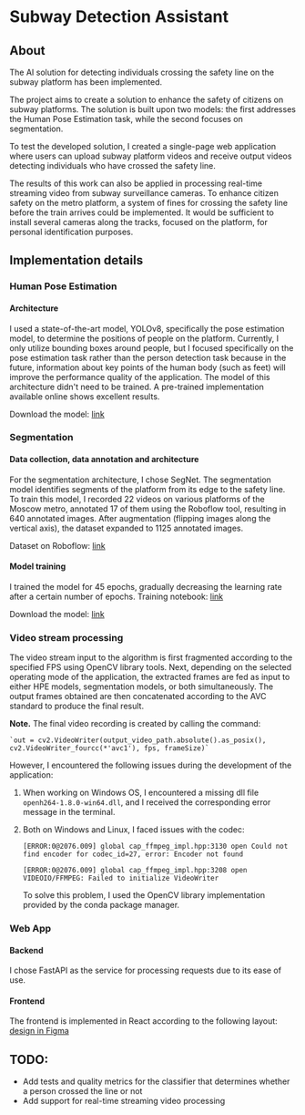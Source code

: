 # Subway Detection Assistant

## About

The AI solution for detecting individuals crossing the safety line on the subway platform has been implemented.

The project aims to create a solution to enhance the safety of citizens on subway platforms. The solution is built upon two models: the first addresses the Human Pose Estimation task, while the second focuses on segmentation.

To test the developed solution, I created a single-page web application where users can upload subway platform videos and receive output videos detecting individuals who have crossed the safety line.

The results of this work can also be applied in processing real-time streaming video from subway surveillance cameras. To enhance citizen safety on the metro platform, a system of fines for crossing the safety line before the train arrives could be implemented. It would be sufficient to install several cameras along the tracks, focused on the platform, for personal identification purposes.

## Implementation details

### Human Pose Estimation

#### Architecture

I used a state-of-the-art model, YOLOv8, specifically the pose estimation model, to determine the positions of people on the platform. Currently, I only utilize bounding boxes around people, but I focused specifically on the pose estimation task rather than the person detection task because in the future, information about key points of the human body (such as feet) will improve the performance quality of the application. The model of this architecture didn't need to be trained. A pre-trained implementation available online shows excellent results.

Download the model: [link](backend/processing/ml/human_pose_estimation/yolov8m-pose.pt)

### Segmentation

#### Data collection, data annotation and architecture

For the segmentation architecture, I chose SegNet. The segmentation model identifies segments of the platform from its edge to the safety line. To train this model, I recorded 22 videos on various platforms of the Moscow metro, annotated 17 of them using the Roboflow tool, resulting in 640 annotated images. After augmentation (flipping images along the vertical axis), the dataset expanded to 1125 annotated images.

Dataset on Roboflow: [link](https://app.roboflow.com/study-jzyvf/metro-detection/6)

#### Model training

I trained the model for 45 epochs, gradually decreasing the learning rate after a certain number of epochs. Training notebook: [link](research/segmentation/Segmentation_1125.ipynb)

Download the model: [link](backend/processing/ml/segmentation/segnet_bce_1125_45_epoch.pth)

### Video stream processing

The video stream input to the algorithm is first fragmented according to the specified FPS using OpenCV library tools. Next, depending on the selected operating mode of the application, the extracted frames are fed as input to either HPE models, segmentation models, or both simultaneously. The output frames obtained are then concatenated according to the AVC standard to produce the final result.

**Note.** The final video recording is created by calling the command:

    `out = cv2.VideoWriter(output_video_path.absolute().as_posix(), cv2.VideoWriter_fourcc(*'avc1'), fps, frameSize)`

However, I encountered the following issues during the development of the application:

1. When working on Windows OS, I encountered a missing dll file `openh264-1.8.0-win64.dll`, and I received the corresponding error message in the terminal.
2. Both on Windows and Linux, I faced issues with the codec:

    `[ERROR:0@2076.009] global cap_ffmpeg_impl.hpp:3130 open Could not find encoder for codec_id=27, error: Encoder not found`
    
    `[ERROR:0@2076.009] global cap_ffmpeg_impl.hpp:3208 open VIDEOIO/FFMPEG: Failed to initialize VideoWriter`

    To solve this problem, I used the OpenCV library implementation provided by the conda package manager.

### Web App

#### Backend

I chose FastAPI as the service for processing requests due to its ease of use.

#### Frontend

The frontend is implemented in React according to the following layout: [design in Figma](https://www.figma.com/file/qGz5kg4ag92exxrOzW0T78/Single-page-Web-App)


## TODO:

* Add tests and quality metrics for the classifier that determines whether a person crossed the line or not
* Add support for real-time streaming video processing